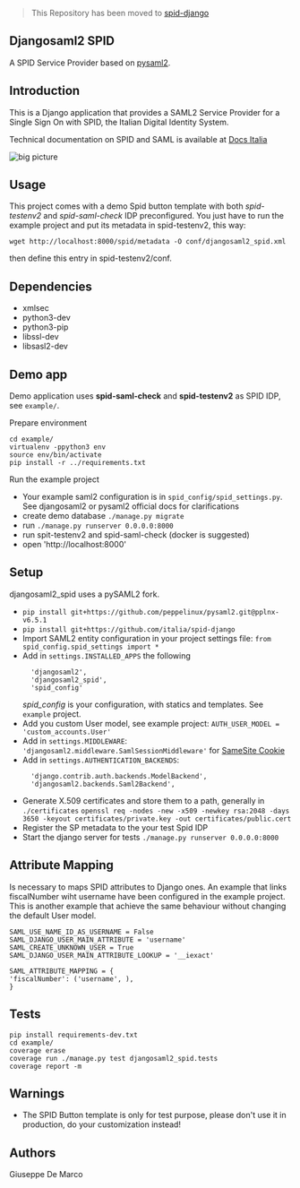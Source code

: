> This Repository has been moved to [spid-django](https://github.com/italia/spid-django)

Djangosaml2 SPID
----------------

A SPID Service Provider based on [pysaml2](https://github.com/identitypython/pysaml2).


Introduction
------------
This is a Django application that provides a SAML2 Service Provider 
for a Single Sign On with SPID, the Italian Digital Identity System.

Technical documentation on SPID and SAML is available at [Docs Italia](https://docs.italia.it/italia/spid/spid-regole-tecniche/it/34.1.1/index.html)

![big picture](gallery/animated.gif)


Usage
-----

This project comes with a demo Spid button template with both *spid-testenv2* and *spid-saml-check* IDP preconfigured.
You just have to run the example project and put its metadata in spid-testenv2, this way:

````
wget http://localhost:8000/spid/metadata -O conf/djangosaml2_spid.xml
````

then define this entry in spid-testenv2/conf.


Dependencies
------------

- xmlsec
- python3-dev
- python3-pip
- libssl-dev 
- libsasl2-dev


Demo app
------------

Demo application uses **spid-saml-check** and **spid-testenv2** as 
SPID IDP, see `example/`.

Prepare environment
````
cd example/
virtualenv -ppython3 env
source env/bin/activate
pip install -r ../requirements.txt
````

Run the example project
 - Your example saml2 configuration is in `spid_config/spid_settings.py`. See djangosaml2 or pysaml2 official docs for clarifications
 - create demo database `./manage.py migrate`
 - run `./manage.py runserver 0.0.0.0:8000`
 - run spit-testenv2 and spid-saml-check (docker is suggested)
 - open 'http://localhost:8000'


Setup
------------

djangosaml2_spid uses a pySAML2 fork.

* `pip install git+https://github.com/peppelinux/pysaml2.git@pplnx-v6.5.1`
* `pip install git+https://github.com/italia/spid-django`
* Import SAML2 entity configuration in your project settings file: `from spid_config.spid_settings import *`
* Add in `settings.INSTALLED_APPS` the following
  ```
    'djangosaml2',
    'djangosaml2_spid',
    'spid_config'
  ```
  _spid_config_ is your configuration, with statics and templates. See `example` project.
* Add you custom User model, see example project: `AUTH_USER_MODEL = 'custom_accounts.User'`
* Add in `settings.MIDDLEWARE`: `'djangosaml2.middleware.SamlSessionMiddleware'` for [SameSite Cookie](https://github.com/knaperek/djangosaml2#samesite-cookie)
* Add in `settings.AUTHENTICATION_BACKENDS`: 
  ```
    'django.contrib.auth.backends.ModelBackend',
    'djangosaml2.backends.Saml2Backend',
  ```
* Generate X.509 certificates and store them to a path, generally in `./certificates`
  `openssl req -nodes -new -x509 -newkey rsa:2048 -days 3650 -keyout certificates/private.key -out certificates/public.cert`
* Register the SP metadata to the your test Spid IDP
* Start the django server for tests `./manage.py runserver 0.0.0.0:8000`


Attribute Mapping
-----------------
Is necessary to maps SPID attributes to Django ones.
An example that links fiscalNumber wiht username have been configured in the example project.
This is another example that achieve the same behaviour without changing the default User model.

````
SAML_USE_NAME_ID_AS_USERNAME = False
SAML_DJANGO_USER_MAIN_ATTRIBUTE = 'username'
SAML_CREATE_UNKNOWN_USER = True
SAML_DJANGO_USER_MAIN_ATTRIBUTE_LOOKUP = '__iexact'

SAML_ATTRIBUTE_MAPPING = {
'fiscalNumber': ('username', ),
}
````


Tests
-----

````
pip install requirements-dev.txt
cd example/
coverage erase
coverage run ./manage.py test djangosaml2_spid.tests
coverage report -m
````


Warnings
--------

- The SPID Button template is only for test purpose, please don't use it in production, do your customization instead!

Authors
------------

Giuseppe De Marco
